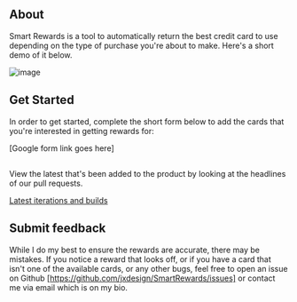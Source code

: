 ## About 

Smart Rewards is a tool to automatically return the best credit card to use depending on the type of purchase you're about to make. Here's a short demo of it below. 


![image](https://github.com/jxdesign/SmartRewards/blob/main/images/RPReplay_Final1612668248_1_compressed.gif)



## Get Started 

In order to get started, complete the short form below to add the cards that you're interested in getting rewards for:


[Google form link goes here]






## 

View the latest that's been added to the product by looking at the headlines of our pull requests. 

[Latest iterations and builds](https://github.com/jxdesign/SmartRewards/pulls?q=is%3Apr+is%3Aclosed)


## Submit feedback 

While I do my best to ensure the rewards are accurate, there may be mistakes. If you notice a reward that looks off, or if you have a card that isn't one of the available cards, or any other bugs, feel free to open an issue on Github [https://github.com/jxdesign/SmartRewards/issues] or contact me via email which is on my bio. 



